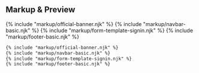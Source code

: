 ﻿## Markup & Preview

{% include "markup/official-banner.njk" %}
{% include "markup/navbar-basic.njk" %}
{% include "markup/form-template-signin.njk" %}
{% include "markup/footer-basic.njk" %}

``` html
{% include "markup/official-banner.njk" %}
{% include "markup/navbar-basic.njk" %}
{% include "markup/form-template-signin.njk" %}
{% include "markup/footer-basic.njk" %}
```
